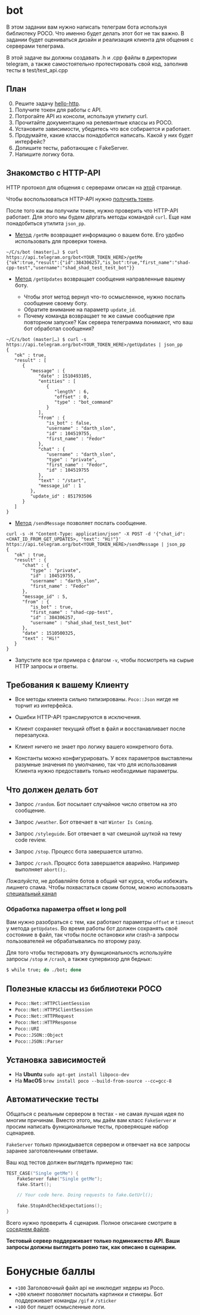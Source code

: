 # bot

В этом задании вам нужно написать телеграм бота используя библиотеку POCO.
Что именно будет делать этот бот не так важно. В задании будет оцениваться дизайн и
реализация клиента для общения с серверами телеграма.

В этой задаче вы должны создавать .h и .cpp файлы в директории telegram,
а также самостоятельно протестировать свой код, заполнив тесты в test/test_api.cpp

## План

 0. Решите задачу [hello-http](../hello-http).
 1. Получите токен для работы с API.
 2. Потрогайте API из консоли, используя утилиту curl.
 3. Прочитайте документацию на релевантные классы из POCO.
 4. Установите зависимости, убедитесь что все собирается и работает.
 5. Продумайте, какие классы понадобится написать. Какой у них будет интерфейс?
 6. Допишите тесты, работающие с FakeServer.
 7. Напишите логику бота.

## Знакомство с HTTP-API

HTTP протокол для общения с серверами описан
на [этой](https://core.telegram.org/bots/api) странице.

Чтобы воспользоваться HTTP-API
нужно [получить токен](https://core.telegram.org/bots#6-botfather).

После того как вы получили токен, нужно проверить что HTTP-API
работает. Для этого мы будем дёргать методы командой `curl`. Еще нам
понадобиться утилита `json_pp`.

 * [Метод](https://core.telegram.org/bots/api#getme) `/getMe`
   возвращает информацию о вашем боте. Его удобно использовать для
   проверки токена.

```
~/C/s/bot (master|…) $ curl https://api.telegram.org/bot<YOUR_TOKEN_HERE>/getMe
{"ok":true,"result":{"id":384306257,"is_bot":true,"first_name":"shad-cpp-test","username":"shad_shad_test_test_bot"}}
```

 * [Метод](https://core.telegram.org/bots/api#getting-updates)
   `/getUpdates` возвращает сообщения направленные вашему боту.

   - Чтобы этот метод вернул что-то осмысленное, нужно послать
   сообщение своему боту.
   - Обратите внимание на параметр `update_id`.
   - Почему команда возвращает те же самые сообщение при повторном
     запуске? Как сервера телеграмма понимают, что ваш бот обработал
     сообщения?

```
~/C/s/bot (master|…) $ curl -s https://api.telegram.org/bot<YOUR_TOKEN_HERE>/getUpdates | json_pp
{
   "ok" : true,
   "result" : [
      {
         "message" : {
            "date" : 1510493105,
            "entities" : [
               {
                  "length" : 6,
                  "offset" : 0,
                  "type" : "bot_command"
               }
            ],
            "from" : {
               "is_bot" : false,
               "username" : "darth_slon",
               "id" : 104519755,
               "first_name" : "Fedor"
            },
            "chat" : {
               "username" : "darth_slon",
               "type" : "private",
               "first_name" : "Fedor",
               "id" : 104519755
            },
            "text" : "/start",
            "message_id" : 1
         },
         "update_id" : 851793506
      }
   ]
}
```

 * [Метод](https://core.telegram.org/bots/api#sendmessage)
   `/sendMessage` позволяет послать сообщение.

```
curl -s -H "Content-Type: application/json" -X POST -d '{"chat_id": <CHAT_ID_FROM_GET_UPDATES>, "text": "Hi!"}' https://api.telegram.org/bot<YOUR_TOKEN_HERE>/sendMessage | json_pp
{
   "ok" : true,
   "result" : {
      "chat" : {
         "type" : "private",
         "id" : 104519755,
         "username" : "darth_slon",
         "first_name" : "Fedor"
      },
      "message_id" : 5,
      "from" : {
         "is_bot" : true,
         "first_name" : "shad-cpp-test",
         "id" : 384306257,
         "username" : "shad_shad_test_test_bot"
      },
      "date" : 1510500325,
      "text" : "Hi!"
   }
}
```

 * Запустите все три примера с флагом `-v`, чтобы посмотреть на сырые
   HTTP запросы и ответы.

## Требования к вашему Клиенту

 * Все методы клиента сильно типизированы. `Poco::Json` нигде не торчит из интерфейса.

 * Ошибки HTTP-API транслируются в исключения.

 * Клиент сохраняет текущий offset в файл и восстанавливает после перезапуска.

 * Клиент ничего не знает про логику вашего конкретного бота.

 * Константы можно конфигурировать. У всех параметров выставлены
   разумные значения по умолчанию, так что для использования Клиента нужно
   предоставить только необходимые параметры.

## Что должен делать бот

 * Запрос `/random`. Бот посылает случайное число ответом на это сообщение.

 * Запрос `/weather`. Бот отвечает в чат `Winter Is Coming`.

 * Запрос `/styleguide`. Бот отвечает в чат смешной шуткой на тему code review.

 * Запрос `/stop`. Процесс бота завершается штатно.

 * Запрос `/crash`. Процесс бота завершается аварийно. Например выполняет `abort();`.

*Пожалуйста*, не добавляйте ботов в общий чат курса, чтобы избежать лишнего спама.
Чтобы похвастаться своим ботом, можно использовать [специальный канал](https://t.me/joinchat/BjrYSxBxPwTTonfSoku7xQ)

### Обработка параметра offset и long poll

Вам нужно разобраться с тем, как работают параметры `offset` и `timeout` у метода `getUpdates`.
Во время работы бот должен сохранять своё состояние в файл, так чтобы после остановки или crash-а
запросы пользователей не обрабатывались по второму разу.

Для того чтобы тестировать эту функциональность используйте запросы `/stop` и `/crash`, а также
супервизор для бедных:

```bash
$ while true; do ./bot; done
```

## Полезные классы из библиотеки POCO

 - `Poco::Net::HTTPClientSession`
 - `Poco::Net::HTTPSClientSession`
 - `Poco::Net::HTTPRequest`
 - `Poco::Net::HTTPResponse`
 - `Poco::URI`
 - `Poco::JSON::Object`
 - `Poco::JSON::Parser`

## Установка зависимостей

 * На **Ubuntu** `sudo apt-get install libpoco-dev`
 * На **MacOS** `brew install poco --build-from-source --cc=gcc-8`

## Автоматические тесты

Общаться с реальным сервером в тестах - не самая лучшая идея по многим
причинам. Вместо этого, мы даём вам класс `FakeServer` и просим
написать функциональные тесты, проверяющие набор сценариев.

`FakeServer` только прикидывается сервером и отвечает на все запросы
заранее заготовленными ответами.

Ваш код тестов должен выглядеть примерно так:

```c++
TEST_CASE("Single getMe") {
    FakeServer fake("Single getMe");
    fake.Start();

    // Your code here. Doing requests to fake.GetUrl();

    fake.StopAndCheckExpectations();
}
```

Всего нужно проверить 4 сценария. Полное описание смотрите в
[соседнем файле](TESTING_SCENARIOS.md).

**Тестовый сервер поддерживает только подмножество API. Ваши запросы должны выглядеть ровно так,
как описано в сценарии.**

# Бонусные баллы

 * `+100` Заголовочный файл api не инклюдит хедеры из Poco.
 * `+200` клиент позволяет посылать картинки и стикеры. Бот поддерживает команды `/gif` и `/sticker`
 * `+100` бот пишет осмысленные логи.
